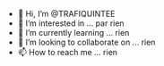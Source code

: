 - 👋 Hi, I’m @TRAFIQUINTEE
- 👀 I’m interested in ... par rien
- 🌱 I’m currently learning ... rien
- 💞️ I’m looking to collaborate on ... rien
- 📫 How to reach me ... rien

<!---
BEBOUHHHH/BEBOUHHHH is a ✨ special ✨ repository because its `README.md` (this file) appears on your GitHub profile.
You can click the Preview link to take a look at your changes.
--->
